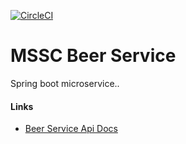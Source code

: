 [![CircleCI](https://circleci.com/gh/gihubme/mssc-beer-service/tree/main.svg?style=svg)](https://circleci.com/gh/gihubme/mssc-beer-service/tree/main)

# MSSC Beer Service

Spring boot microservice..

#### Links

- [Beer Service Api Docs](https://sfg-beer-works.github.io/brewery-api/#tag/Beer-Service)

